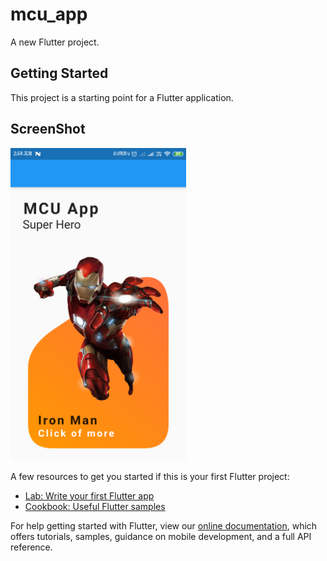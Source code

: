 # mcu_app

A new Flutter project.

## Getting Started

This project is a starting point for a Flutter application.

## ScreenShot


<img height="500px" src='screenshot.png'>

A few resources to get you started if this is your first Flutter project:

- [Lab: Write your first Flutter app](https://flutter.dev/docs/get-started/codelab)
- [Cookbook: Useful Flutter samples](https://flutter.dev/docs/cookbook)

For help getting started with Flutter, view our
[online documentation](https://flutter.dev/docs), which offers tutorials,
samples, guidance on mobile development, and a full API reference.
